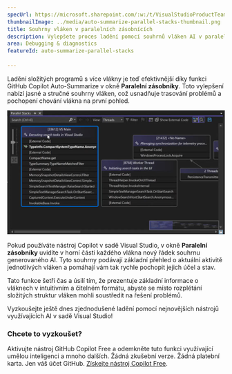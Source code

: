 ```yaml
---
specUrl: https://microsoft.sharepoint.com/:w:/t/VisualStudioProductTeam/EXiODJoRe9lDiFGNabzu2S8BW4Uxu5DfYUy_CY6WpXnXAA?e=TGMFbY
thumbnailImage: ../media/auto-summarize-parallel-stacks-thumbnail.png
title: Souhrny vláken v paralelních zásobnících
description: Vylepšete proces ladění pomocí souhrnů vláken AI v paralelních zásobnících.
area: Debugging & diagnostics
featureId: auto-summarize-parallel-stacks

---
```



Ladění složitých programů s více vlákny je teď efektivnější díky funkci GitHub Copilot Auto-Summarize v okně **Paralelní zásobníky**. Toto vylepšení nabízí jasné a stručné souhrny vláken, což usnadňuje trasování problémů a pochopení chování vlákna na první pohled.

![Automatické shrnutí paralelních zásobníků](../media/auto-summarize-parallel-stacks.png)

Pokud používáte nástroj Copilot v sadě Visual Studio, v okně **Paralelní zásobníky** uvidíte v horní části každého vlákna nový řádek souhrnu generovaného AI. Tyto souhrny podávají základní přehled o aktuální aktivitě jednotlivých vláken a pomáhají vám tak rychle pochopit jejich účel a stav.  

Tato funkce šetří čas a úsilí tím, že prezentuje základní informace o vláknech v intuitivním a čitelném formátu, abyste se místo rozplétání složitých struktur vláken mohli soustředit na řešení problémů.  

Vyzkoušejte ještě dnes zjednodušené ladění pomocí nejnovějších nástrojů využívajících AI v sadě Visual Studio!

### Chcete to vyzkoušet?
Aktivujte nástroj GitHub Copilot Free a odemkněte tuto funkci využívající umělou inteligenci a mnoho dalších.
 Žádná zkušební verze. Žádná platební karta. Jen váš účet GitHub. [Získejte nástroj Copilot Free](vscmd://View.GitHub.Copilot.Chat).
